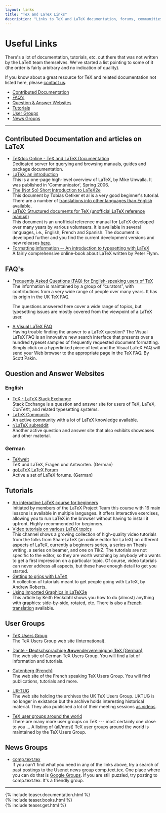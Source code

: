 ```yaml
---
layout: links
title: "TeX and LaTeX Links"
description: "Links to TeX and LaTeX documentation, forums, communities and question and answer websites."
---
```


<h1>Useful Links</h1>
<div class="row">
  <div class="col cell1of2">
    <p>There's a lot of documentation, tutorials, etc. out there that was not written by the LaTeX team themselves. We've started a list pointing to some of it (the order is fairly arbitrary and no indication of quality).</p>
    <p>If you know about a great resource for TeX and related documentation not listed here, please <a href="{{site.baseurl}}/contact/">contact us</a>.</p>
  </div>
  <div class="col cell1of2">
    <ul class="toc">
      <li><a href="#contributed-documentation">Contributed Documentation</a></li>
      <li><a href="#faqs">FAQ's</a></li>
      <li><a href="#question-and-answer-websites">Question & Answer Websites</a></li>
      <li><a href="#tutorials">Tutorials</a></li>
      <li><a href="#user-groups">User Groups</a></li>
      <li><a href="#news-groups">News Groups</a></li>
    </ul>
  </div>
</div>

<hr>

## Contributed Documentation and articles on LaTeX
+ [TeXdoc Online - TeX and LaTeX Documentation](https://texdoc.org/)  
  Dedicated server for querying and browsing manuals, guides and package documentation. 
+ [LaTeX: an introduction](https://www.techscribe.co.uk/ta/latex-introduction.pdf)  
  This is a one-page high-level overview of LaTeX, by Mike Unwalla. It was published in 'Communicator', Spring 2006.
+ [The (Not So) Short Introduction to LaTeX2e](https://ctan.org/tex-archive/info/lshort/english/lshort.pdf)  
  This document by Tobias Oetiker et al is a very good beginner's tutorial. There are a number of [translations into other languages than English](https://ctan.org/tex-archive/info/lshort) available. 
+ [LaTeX: Structured documents for TeX (unofficial LaTeX reference manual)](https://ctan.org/pkg/latex2e-help-texinfo)  
  This document is an unofficial reference manual for LaTeX developed over many years by various volunteers. It is available in several languages, i.e., English, French and Spanish. The document is developed further and you find the current development versions and new releases [here](https://puszcza.gnu.org.ua/software/latexrefman/).
+ [Formatting information -- An introduction to typesetting with LaTeX](http://latex.silmaril.ie/formattinginformation/)  
  A fairly comprehensive online-book about LaTeX written by Peter Flynn.


## FAQ's
+ [Frequently Asked Questions (FAQ) for English-speaking users of TeX](https://texfaq.org)  
  The information is maintained by a group of “curators”, with contributions from a very wide range of people over
  many years. It has its origin in the UK TeX FAQ.

  The questions answered here cover a wide range of topics, but typesetting issues are mostly covered from the viewpoint of a LaTeX user. 

+ [A Visual LaTeX FAQ](https://ctan.net/info/visualfaq/visualFAQ.pdf)  
  Having trouble finding the answer to a LaTeX question? The Visual LaTeX FAQ is an innovative new search interface that presents over a hundred typeset samples of frequently requested document formatting. Simply click on a hyperlinked piece of text and the Visual LaTeX FAQ will send your Web browser to the appropriate page in the TeX FAQ. By Scott Pakin.
  
## Question and Answer Websites

### English

+ [TeX - LaTeX Stack Exchange](https://tex.stackexchange.com/)  
  Stack Exchange is a question and answer site for users of TeX, LaTeX, ConTeXt, and related typesetting systems.
+ [LaTeX Community](https://latex.org/forum/)  
  An active community with a lot of LaTeX knowledge available.
+ [r/LaTeX subreddit](https://www.reddit.com/r/LaTeX/) <br>
   Another active question and answer site that also exhibits showcases and other material.

### German

+ [TeXwelt](https://texwelt.de/wissen/)  
  TeX und LaTeX, Fragen und Antworten. (German)
+ [goLaTeX LaTeX Forum](https://golatex.de/)  
  Active a set of LaTeX forums. (German)
  
## Tutorials

+ [An interactive LaTeX course for beginners](https://www.learnlatex.org/) <br>
  Initiated by members of the LaTeX Project Team this course with 16 main lessons is available in multiple languages. It offers interactive exercises, allowing you to run LaTeX in the browser without having to install it upfront. Highly recommended for beginners.
+ [Video tutorials on various LaTeX topics](https://www.youtube.com/ShareLaTeX)  
  This channel shows a growing collection of high-quality video tutorials from the folks from ShareLaTeX (an online editor for LaTeX) on different aspects of LaTeX, currently a beginners series, a series on Thesis writing, a series on beamer, and one on TikZ. The tutorials are not specific to the editor, so they are worth watching by anybody who wants to get a first impression on a particular topic. Of course, video tutorials can never address all aspects, but these have enough detail to get you started.
+ [Getting to grips with LaTeX](https://www.andy-roberts.net/misc/latex/)  
  A collection of tutorials meant to get people going with LaTeX, by Andrew Roberts.
+ [Using Imported Graphics in LaTeX2e](https://www.ctan.org/pkg/epslatex)  
  This article by Keith Reckdahl shows you how to do (almost) anything with graphics: side-by-side, rotated, etc.
  There is also a [French translation](https://www.ctan.org/pkg/fepslatex) available.

## User Groups

+ [TeX Users Group](https://tug.org/)  
  The TeX Users Group web site (International).

+ [Dante - **D**eutschsprachige **An**wendervereinigung **Te**X (German)](https://www.dante.de/)  
  The web site of German TeX Users Group. You will find a lot of information and tutorials.

+ [Gutenberg (French)](https://www.gutenberg.eu.org/)  
  The web site of the French speaking TeX Users Group. You will find publications, tutorials and more.

+ [UK-TUG](http://uk-tug-archive.tug.org/)  
  The web site holding the archives the UK TeX Users Group. UKTUG is no longer in existance but the archive holds interesting historical material. They also published a lot of their meeting sessions
  [as videos](https://vimeo.com/uktug/).



+ [TeX user groups around the world](http://www.tug.org/usergroups.html)  
  There are many more user groups on TeX --- most certainly one close to you ...
  A listing of (all/most) TeX user groups around the world is maintained by the TeX Users Group.




## News Groups

+ [comp.text.tex](news:<comp.text.tex>)  
  If you can't find what you need in any of the links above, try a search of past postings to the Usenet news group comp.text.tex. One place where you can do that is [Google Groups](https://groups.google.com/forum/#!forum/comp.text.tex). If you are still puzzled, try posting to comp.text.tex. It's a friendly group.

<hr>

<div class="row teaser">
  <section class="col cell1of3">{% include teaser.documentation.html %}</section>
  <section class="col cell1of3">{% include teaser.books.html %}</section>
  <section class="col cell1of3">{% include teaser.get.html %}</section>
</div>
